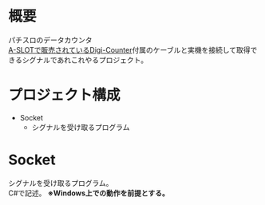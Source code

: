 # 概要
パチスロのデータカウンタ  
[A-SLOTで販売されているDigi-Counter](https://www.a-slot.com/SHOP/digi-counter.html)付属のケーブルと実機を接続して取得できるシグナルであれこれやるプロジェクト。  

# プロジェクト構成
- Socket
    - シグナルを受け取るプログラム

# Socket
シグナルを受け取るプログラム。  
C#で記述。
**※Windows上での動作を前提とする。**
